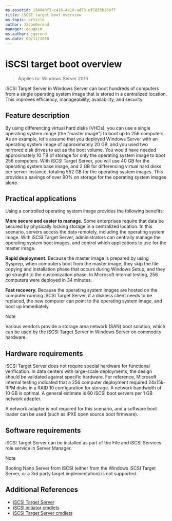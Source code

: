 ```yaml
---
ms.assetid: 134840f3-c416-4a10-ad73-ef7855b206f7
title: iSCSI target boot overview
ms.topic: article
author: JasonGerend
manager: dougkim
ms.author: jgerend
ms.date: 09/11/2018
---
```

# iSCSI target boot overview

> Applies to: Windows Server 2016

iSCSI Target Server in Windows Server can boot hundreds of computers from a single operating system image that is stored in a centralized location. This improves efficiency, manageability, availability, and security.

## <a name="BKMK_OVER"></a>Feature description
By using differencing virtual hard disks \(VHDs\), you can use a single operating system image \(the "master image"\) to boot up to 256 computers. As an example, let's assume that you deployed  Windows Server with an operating system image of approximately 20 GB, and you used two mirrored disk drives to act as the boot volume. You would have needed approximately 10 TB of storage for only the operating system image to boot 256 computers. With iSCSI Target Server, you will use 40 GB for the operating system base image, and 2 GB for differencing virtual hard disks per server instance, totaling 552 GB for the operating system images. This provides a savings of over 90% on storage for the operating system images alone.

## <a name="BKMK_APP"></a>Practical applications
Using a controlled operating system image provides the following benefits:

**More secure and easier to manage.** Some enterprises require that data be secured by physically locking storage in a centralized location. In this scenario, servers access the data remotely, including the operating system image. With iSCSI Target Server, administrators can centrally manage the operating system boot images, and control which applications to use for the master image.

**Rapid deployment.** Because the master image is prepared by using Sysprep, when computers boot from the master image, they skip the file copying and installation phase that occurs during Windows Setup, and they go straight to the customization phase. In Microsoft internal testing, 256 computers were deployed in 34 minutes.

**Fast recovery.** Because the operating system images are hosted on the computer running iSCSI Target Server, if a diskless client needs to be replaced, the new computer can point to the operating system image, and boot up immediately.

> [!NOTE]
> Various vendors provide a storage area network \(SAN\) boot solution, which can be used by the iSCSI Target Server in Windows Server on commodity hardware.

## <a name="BKMK_HARD"></a>Hardware requirements
iSCSI Target Server does not require special hardware for functional verification. In data centers with large\-scale deployments, the design should be validated against specific hardware. For reference, Microsoft internal testing indicated that a 256 computer deployment required 24x15k\-RPM  disks in a RAID 10 configuration for storage. A network bandwidth of 10 GB is optimal. A general estimate is 60 iSCSI boot servers per 1 GB network adapter.

A network adapter is not required for this scenario, and a software boot loader can be used \(such as iPXE open source boot firmware\).

## <a name="BKMK_SOFT"></a>Software requirements
iSCSI Target Server can be installed as part of the File and iSCSI Services role service in Server Manager.

> [!NOTE]
> Booting Nano Server from iSCSI (either from the Windows iSCSI Target Server, or a 3rd party target implementation) is not supported.

## Additional References
* [iSCSI Target Server](/previous-versions/windows/it-pro/windows-server-2012-R2-and-2012/hh848272(v=ws.11))
* [iSCSI initiator cmdlets](/powershell/module/iscsi/)
* [iSCSI Target Server cmdlets](/powershell/module/iscsi/)

